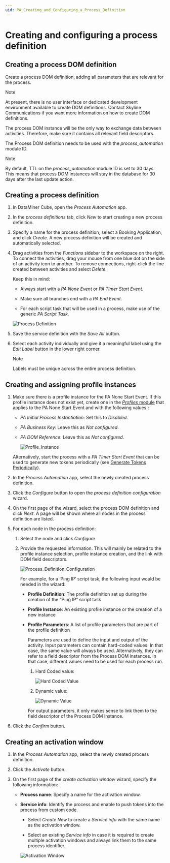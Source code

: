 ```yaml
---
uid: PA_Creating_and_Configuring_a_Process_Definition
---
```


# Creating and configuring a process definition

## Creating a process DOM definition

Create a process DOM definition, adding all parameters that are relevant for the process.

> [!NOTE]
> At present, there is no user interface or dedicated development environment available to create DOM definitions. Contact Skyline Communications if you want more information on how to create DOM definitions.

The process DOM instance will be the only way to exchange data between activities. Therefore, make sure it contains all relevant field descriptors.

The Process DOM definition needs to be used with the *process_automation* module ID.

> [!NOTE]
> By default, TTL on the *process_automation* module ID is set to 30 days. This means that process DOM instances will stay in the database for 30 days after the last update action.

## Creating a process definition

1. In DataMiner Cube, open the *Process Automation* app.

1. In the *process definitions* tab, click *New* to start creating a new process definition.

1. Specify a name for the process definition, select a Booking Application, and click *Create*. A new process definition will be created and automatically selected.

1. Drag activities from the *Functions* sidebar to the workspace on the right. To connect the activities, drag your mouse from one blue dot on the side of an activity icon to another. To remove connections, right-click the line created between activities and select *Delete*.

   Keep this in mind:

   - Always start with a *PA None Event* or *PA Timer Start Event*.

   - Make sure all branches end with a *PA End Event*.

   - For each script task that will be used in a process, make use of the generic *PA Script Task.*

   ![Process Definition](~/user-guide/images/Process_Definition.png)

1. Save the service definition with the *Save All* button.

1. Select each activity individually and give it a meaningful label using the *Edit Label* button in the lower right corner.

   > [!NOTE]
   > Labels must be unique across the entire process definition.

## Creating and assigning profile instances

1. Make sure there is a profile instance for the PA None Start Event. If this profile instance does not exist yet, create one in the [*Profiles* module](xref:The_Profiles_module) that applies to the PA None Start Event and with the following values :

   - *PA Initial Process Instantiation*: Set this to *Disabled*.
   - *PA Business Key*: Leave this as *Not configured*.
   - *PA DOM Reference*: Leave this as *Not configured*.

     ![Profile_Instance](~/user-guide/images/Profile_Instance.png)

   Alternatively, start the process with a *PA Timer Start Event* that can be used to generate new tokens periodically (see [Generate Tokens Periodically](xref:Pushing_Tokens_Into_A_Process#pushing-tokens-periodically)).

1. In the *Process Automation* app, select the newly created process definition.

1. Click the *Configure* button to open the *process definition configuration* wizard.

1. On the first page of the wizard, select the process DOM definition and click *Next*. A page will be shown where all nodes in the process definition are listed.

1. For each node in the process definition:

   1. Select the node and click *Configure*.

   1. Provide the requested information. This will mainly be related to the profile instance selection, profile instance creation, and the link with DOM field descriptors.

      ![Process_Definition_Configuration](~/user-guide/images/Process_Definition_Configuration.png)

      For example, for a ‘Ping IP’ script task, the following input would be needed in the wizard:

      - **Profile Definition**: The profile definition set up during the creation of the “Ping IP” script task

      - **Profile Instance**: An existing profile instance or the creation of a new instance

      - **Profile Parameters**: A list of profile parameters that are part of the profile definition

        Parameters are used to define the input and output of the activity. Input parameters can contain hard-coded values. In that case, the same value will always be used. Alternatively, they can refer to a field descriptor from the Process DOM instances. In that case, different values need to be used for each process run.

        1. Hard Coded value:

           ![Hard Coded Value](~/user-guide/images/Hard_Coded_Value.png)

        1. Dynamic value:

           ![Dynamic Value](~/user-guide/images/Dynamic_Value.png)

        For output parameters, it only makes sense to link them to the field descriptor of the Process DOM Instance.

1. Click the *Confirm* button.

## Creating an activation window

1. In the *Process Automation* app, select the newly created process definition.

1. Click the *Activate* button.

1. On the first page of the *create activation window* wizard, specify the following information:

   - **Process name**: Specify a name for the activation window.

   - **Service info**: Identify the process and enable to push tokens into the process from custom code.

     - Select *Create New* to create a *Service info* with the same name as the activation window.

     - Select an existing *Service info* in case it is required to create multiple activation windows and always link them to the same process identifier.

     ![Activation Window](~/user-guide/images/Activation_Window.png)
